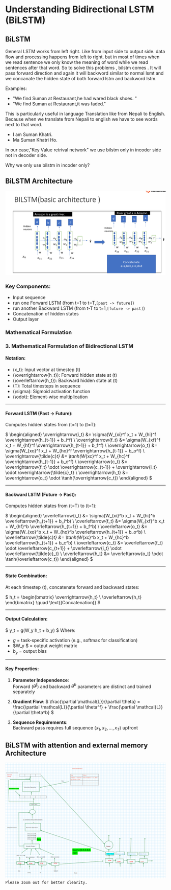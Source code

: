# Understanding Bidirectional LSTM (BiLSTM)

## BiLSTM
General LSTM works from left right. Like from input side to output side. data flow and processing happens from left to right. but in most of times when we read sentence we only know the meaning of word while we read sentences after that word. So to solve this problems , bilstm comes . It will pass forward direction and again it will backword similar to normal lsmt and we concanate the  hidden state of both forward lstm and backword lstm. 

Examples:
* "We find Suman at Restaurant,he had wared black shoes. "
*  "We find Suman at Restaurant,it was faded."

This is particularly useful in language Translation like from Nepali to English. Because when we translate from Nepali to english we have to see words next to that word.
* I am Suman Khatri. 
* Ma Suman Khatri Ho.

In our case,"Key Value retrival network" we use bilstm only in incoder side not in decoder side. 

Why we only use bilstm in incoder only? 



##  BiLSTM Architecture

![BiLSTM Diagram](bilstm.png)
 

### Key Components:
- Input sequence
- run one Forward LSTM (from t=1 to t=T,`[past -> future]`)
- run another Backward LSTM (from t-T to t=1,`[future -> past]`)
- Concatenation of hidden states
- Output layer

### Mathematical Formulation

 
### 3. Mathematical Formulation of Bidirectional LSTM

#### Notation:
- \(x_t\): Input vector at timestep \(t\)
- \(\overrightarrow{h_t}\): Forward hidden state at \(t\)
- \(\overleftarrow{h_t}\): Backward hidden state at \(t\)
- \(T\): Total timesteps in sequence
- \(\sigma\): Sigmoid activation function
- \(\odot\): Element-wise multiplication

---

#### Forward LSTM (Past → Future):
Computes hidden states from \(t=1\) to \(t=T\):

$
\begin{aligned}
\overrightarrow{i_t} &= \sigma(W_{xi}^f x_t + W_{hi}^f \overrightarrow{h_{t-1}} + b_i^f) \\
\overrightarrow{f_t} &= \sigma(W_{xf}^f x_t + W_{hf}^f \overrightarrow{h_{t-1}} + b_f^f) \\
\overrightarrow{o_t} &= \sigma(W_{xo}^f x_t + W_{ho}^f \overrightarrow{h_{t-1}} + b_o^f) \\
\overrightarrow{\tilde{c}_t} &= \tanh(W_{xc}^f x_t + W_{hc}^f \overrightarrow{h_{t-1}} + b_c^f) \\
\overrightarrow{c_t} &= \overrightarrow{f_t} \odot \overrightarrow{c_{t-1}} + \overrightarrow{i_t} \odot \overrightarrow{\tilde{c}_t} \\
\overrightarrow{h_t} &= \overrightarrow{o_t} \odot \tanh(\overrightarrow{c_t})
\end{aligned}
$

---

#### Backward LSTM (Future → Past):
Computes hidden states from \(t=T\) to \(t=1\):

$
\begin{aligned}
\overleftarrow{i_t} &= \sigma(W_{xi}^b x_t + W_{hi}^b \overleftarrow{h_{t+1}} + b_i^b) \\
\overleftarrow{f_t} &= \sigma(W_{xf}^b x_t + W_{hf}^b \overleftarrow{h_{t+1}} + b_f^b) \\
\overleftarrow{o_t} &= \sigma(W_{xo}^b x_t + W_{ho}^b \overleftarrow{h_{t+1}} + b_o^b) \\
\overleftarrow{\tilde{c}_t} &= \tanh(W_{xc}^b x_t + W_{hc}^b \overleftarrow{h_{t+1}} + b_c^b) \\
\overleftarrow{c_t} &= \overleftarrow{f_t} \odot \overleftarrow{c_{t+1}} + \overleftarrow{i_t} \odot \overleftarrow{\tilde{c}_t} \\
\overleftarrow{h_t} &= \overleftarrow{o_t} \odot \tanh(\overleftarrow{c_t})
\end{aligned}
$

---

#### State Combination:
At each timestep \(t\), concatenate forward and backward states:

$
h_t = \begin{bmatrix} \overrightarrow{h_t} \\ \overleftarrow{h_t} \end{bmatrix} \quad \text{(Concatenation)}
$

---

#### Output Calculation:
$
y_t = g(W_y h_t + b_y)
$
Where:
- $g$ = task-specific activation (e.g., softmax for classification)
- $W_y $ = output weight matrix
- $b_y$ = output bias

---

#### Key Properties:
1. **Parameter Independence**:  
   Forward ($\theta^f$) and backward $\theta^b$ parameters are distinct and trained separately
   
2. **Gradient Flow**:
   $
   \frac{\partial \mathcal{L}}{\partial \theta} = \frac{\partial \mathcal{L}}{\partial \theta^f} + \frac{\partial \mathcal{L}}{\partial \theta^b}
   $

3. **Sequence Requirements**:  
   Backward pass requires full sequence $\langle x_1, x_2, ..., x_T \rangle$ upfront

 ##  BiLSTM with attention and external memory Architecture

![BiLSTM Diagram](bilstmwithattention.png)
 `Please zoom out for better clearity.`